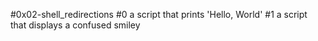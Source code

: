 #0x02-shell_redirections
#0 a script that prints 'Hello, World'
#1 a script that displays a confused smiley

